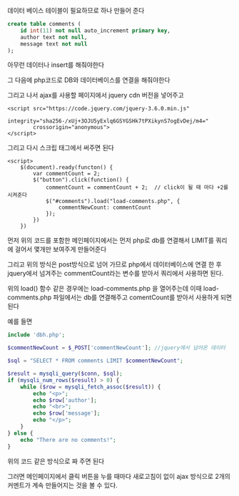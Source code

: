 데이터 베이스 테이블이 필요하므로 하나 만들어 준다
```sql
create table comments (
    id int(11) not null auto_increment primary key,
    author text not null,
    message text not null
);
```

아무런 데이터나 insert를 해줘야한다

그 다음에 php코드로 DB와 데이터베이스를 연결을 해줘야한다

그리고 나서 ajax를 사용할 페이지에서 
jquery cdn 버전을 넣어주고
```
<script src="https://code.jquery.com/jquery-3.6.0.min.js"
        integrity="sha256-/xUj+3OJU5yExlq6GSYGSHk7tPXikynS7ogEvDej/m4="
        crossorigin="anonymous">
</script>
```

그리고 다시 스크립 태그에서 써주면 된다

```jquery
<script>
    $(document).ready(functon() {
        var commentCount = 2;
        $("button").click(function() {
            commentCount = commentCount + 2;  // click이 될 때 마다 +2를 시켜준다
            $("#comments").load("load-comments.php", {
                commentNewCount: commentCount
            });
        })
    })
```
먼저 위의 코드를 포함한 메인페이지에서는 먼저 php로 db를 연결해서 LIMIT를 쿼리에 걸어서 
몇개만 보여주게 만들어준다 

그리고 위의 방식은 post방식으로 넘어 가므로 
php에서 데이터베이스에 연결 한 후 jquery에서 넘겨주는 commentCount라는 변수를 받아서 
쿼리에서 사용하면 된다. 

위의 load() 함수 같은 경우에는 load-comments.php 을 열어주는데 
이때 load-comments.php 파일에서는 db를 연결해주고 comentCount를 받아서 사용하게 되면 된다

예를 들면
```php
include 'dbh.php';

$commentNewCount = $_POST['commentNewCount']; //jquery에서 넘어온 데이터 

$sql = "SELECT * FROM comments LIMIT $commentNewCount";

$result = mysqli_query($conn, $sql);
if (mysqli_num_rows($result) > 0) {
    while ($row = mysqli_fetch_assoc($result)) {
        echo "<p>";
        echo $row['author'];
        echo "<br>";
        echo $row['message'];
        echo "</p>";
    }
} else {
    echo "There are no comments!";
}
```

위의 코드 같은 방식으로 짜 주면 된다

그러면 메인페이지에서 클릭 버튼을 누를 때마다 
새로고침이 없이 ajax 방식으로 2개의 커멘트가 계속 만들어지는 것을 볼 수 있다.

